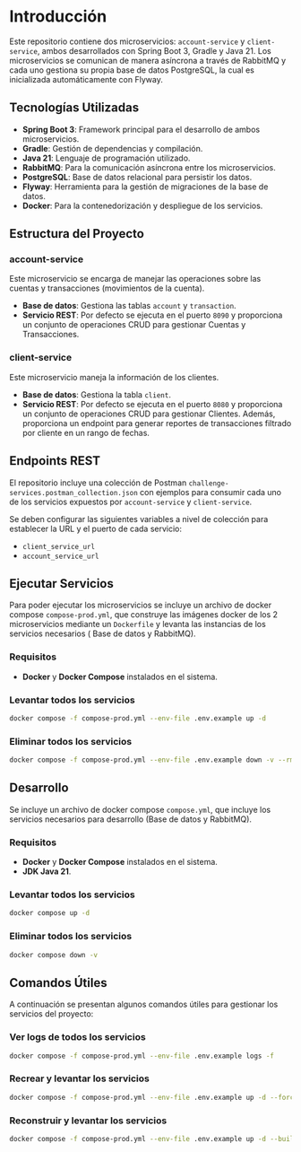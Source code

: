 # Introducción

Este repositorio contiene dos microservicios: `account-service` y `client-service`, ambos desarrollados con Spring Boot
3, Gradle y Java 21. Los microservicios se comunican de manera asíncrona a través de RabbitMQ y cada uno gestiona su
propia base de datos PostgreSQL, la cual es inicializada automáticamente con Flyway.

## Tecnologías Utilizadas

- **Spring Boot 3**: Framework principal para el desarrollo de ambos microservicios.
- **Gradle**: Gestión de dependencias y compilación.
- **Java 21**: Lenguaje de programación utilizado.
- **RabbitMQ**: Para la comunicación asíncrona entre los microservicios.
- **PostgreSQL**: Base de datos relacional para persistir los datos.
- **Flyway**: Herramienta para la gestión de migraciones de la base de datos.
- **Docker**: Para la contenedorización y despliegue de los servicios.

## Estructura del Proyecto

### account-service

Este microservicio se encarga de manejar las operaciones sobre las cuentas y transacciones (movimientos de la cuenta).

- **Base de datos**: Gestiona las tablas `account` y `transaction`.
- **Servicio REST**: Por defecto se ejecuta en el puerto `8090` y proporciona un conjunto de operaciones CRUD para
  gestionar Cuentas y Transacciones.

### client-service

Este microservicio maneja la información de los clientes.

- **Base de datos**: Gestiona la tabla `client`.
- **Servicio REST**: Por defecto se ejecuta en el puerto `8080` y proporciona un conjunto de operaciones CRUD para
  gestionar Clientes. Además, proporciona un endpoint para generar reportes de transacciones filtrado por cliente en un
  rango de fechas.

## Endpoints REST

El repositorio incluye una colección de Postman `challenge-services.postman_collection.json` con ejemplos para consumir cada uno de los servicios expuestos por
`account-service` y `client-service`.

Se deben configurar las siguientes variables a nivel de colección para establecer la URL y el puerto de cada servicio:

- `client_service_url`
- `account_service_url`

## Ejecutar Servicios

Para poder ejecutar los microservicios se incluye un archivo de docker compose `compose-prod.yml`, que construye las
imágenes docker de los 2 microservicios mediante un `Dockerfile` y levanta las instancias de los servicios necesarios (
Base de datos y RabbitMQ).

### Requisitos

- **Docker** y **Docker Compose** instalados en el sistema.

### Levantar todos los servicios

```sh
docker compose -f compose-prod.yml --env-file .env.example up -d
```

### Eliminar todos los servicios

```sh
docker compose -f compose-prod.yml --env-file .env.example down -v --rmi local
```

## Desarrollo

Se incluye un archivo de docker compose `compose.yml`, que incluye los servicios necesarios para desarrollo (Base de
datos y RabbitMQ).

### Requisitos

- **Docker** y **Docker Compose** instalados en el sistema.
- **JDK Java 21**.

### Levantar todos los servicios

```sh
docker compose up -d
```

### Eliminar todos los servicios

```sh
docker compose down -v
```

## Comandos Útiles

A continuación se presentan algunos comandos útiles para gestionar los servicios del proyecto:

### Ver logs de todos los servicios

```sh
docker compose -f compose-prod.yml --env-file .env.example logs -f
```

### Recrear y levantar los servicios

```sh
docker compose -f compose-prod.yml --env-file .env.example up -d --force-recreate
```

### Reconstruir y levantar los servicios

```sh
docker compose -f compose-prod.yml --env-file .env.example up -d --build
```
